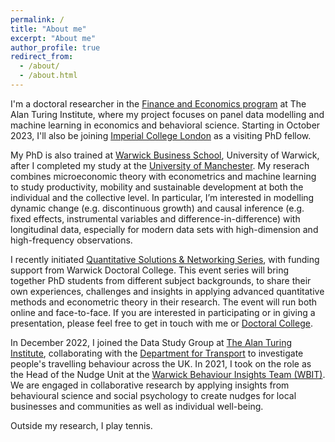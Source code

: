 ```yaml
---
permalink: /
title: "About me"
excerpt: "About me"
author_profile: true
redirect_from: 
  - /about/
  - /about.html
---
```


I'm a doctoral researcher in the [Finance and Economics program](https://www.turing.ac.uk/research/research-programmes/finance-and-economics) at The Alan Turing Institute, where my project focuses on panel data modelling and machine learning in economics and behavioral science. Starting in October 2023, I'll also be joining [Imperial College London](https://www.imperial.ac.uk/business-school/faculty-research/research-centres/) as a visiting PhD fellow.

My PhD is also trained at [Warwick Business School](https://www.wbs.ac.uk/), University of Warwick, after I completed my study at the [University of Manchester](https://www.manchester.ac.uk/). My reserach combines microeconomic theory with econometrics and machine learning to study productivity, mobility and sustainable development at both the individual and the collective level. In particular, I’m interested in modelling dynamic change (e.g. discontinuous growth) and causal inference (e.g. fixed effects, instrumental variables and difference-in-difference) with longitudinal data, especially for modern data sets with high-dimension and high-frequency observations.

I recently initiated [Quantitative Solutions & Networking Series](https://warwick.ac.uk/services/dc/phdlife/phdnetworks/quantitativesolutions), with funding support from Warwick Doctoral College. This event series will bring together PhD students from different subject backgrounds, to share their own experiences, challenges and insights in applying advanced quantitative methods and econometric theory in their research. The event will run both online and face-to-face. If you are interested in participating or in giving a presentation, please feel free to get in touch with me or [Doctoral College](mailto:doctoralcollege@warwick.ac.uk). 

In December 2022, I joined the Data Study Group at [The Alan Turing Institute](https://www.turing.ac.uk/), collaborating with the [Department for Transport](https://www.gov.uk/government/organisations/department-for-transport) to investigate people's travelling behaviour across the UK. In 2021, I took on the role as the Head of the Nudge Unit at the [Warwick Behaviour Insights Team (WBIT)](https://warwick.ac.uk/research/priorities/behaviour-brain-society/research/wbit/). We are engaged in collaborative research by applying insights from behavioural science and social psychology to create nudges for local businesses and communities as well as individual well-being.

Outside my research, I play tennis. 






